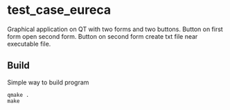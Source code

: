 # test_case_eureca

Graphical application on QT with two forms and two buttons.
Button on first form open second form.
Button on second form create txt file near executable file.

## Build
Simple way to build program
```
qmake .
make
```